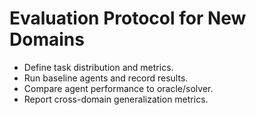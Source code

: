 # Evaluation Protocol for New Domains

- Define task distribution and metrics.
- Run baseline agents and record results.
- Compare agent performance to oracle/solver.
- Report cross-domain generalization metrics.
